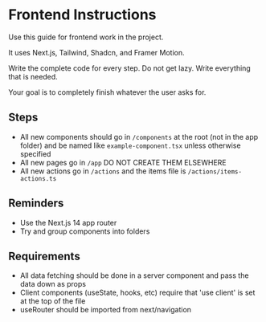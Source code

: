 # Frontend Instructions

Use this guide for frontend work in the project.

It uses Next.js, Tailwind, Shadcn, and Framer Motion.

Write the complete code for every step. Do not get lazy. Write everything that is needed.

Your goal is to completely finish whatever the user asks for.

## Steps

- All new components should go in `/components` at the root (not in the app folder) and be named like `example-component.tsx` unless otherwise specified
- All new pages go in `/app` DO NOT CREATE THEM ELSEWHERE
- All new actions go in `/actions` and the items file is `/actions/items-actions.ts`


## Reminders

- Use the Next.js 14 app router
- Try and group components into folders

## Requirements

- All data fetching should be done in a server component and pass the data down as props
- Client components (useState, hooks, etc) require that 'use client' is set at the top of the file
- useRouter should be imported from next/navigation
